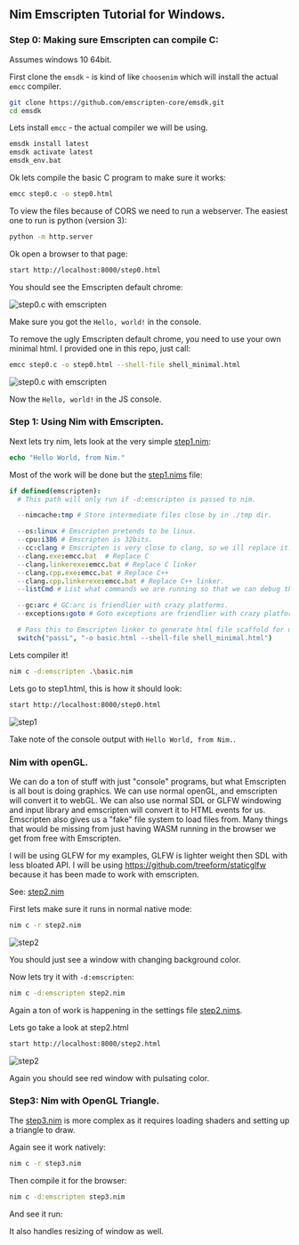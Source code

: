 ## Nim Emscripten Tutorial for Windows.

### Step 0: Making sure Emscripten can compile C:

Assumes windows 10 64bit.

First clone the `emsdk` - is kind of like `choosenim` which will install the actual `emcc` compiler.

```sh
git clone https://github.com/emscripten-core/emsdk.git
cd emsdk
```

Lets install `emcc` - the actual compiler we will be using.

```sh
emsdk install latest
emsdk activate latest
emsdk_env.bat
```

Ok lets compile the basic C program to make sure it works:

```sh
emcc step0.c -o step0.html
```

To view the files because of CORS we need to run a webserver. The easiest one to run is python (version 3):

```sh
python -m http.server
```

Ok open a browser to that page:

```sh
start http://localhost:8000/step0.html
```

You should see the Emscripten default chrome:

![step0.c with emscripten](docs\step0a.png)

Make sure you got the `Hello, world!` in the console.

To remove the ugly Emscripten default chrome, you need to use your own minimal html. I provided one in this repo, just call:

```sh
emcc step0.c -o step0.html --shell-file shell_minimal.html
```

![step0.c with emscripten](docs\step0b.png)

Now the `Hello, world!` in the JS console.

### Step 1: Using Nim with Emscripten.

Next lets try nim, lets look at the very simple [step1.nim](step1.nim):
```nim
echo "Hello World, from Nim."
```

Most of the work will be done but the [step1.nims](step1.nims) file:
```nim
if defined(emscripten):
  # This path will only run if -d:emscripten is passed to nim.

  --nimcache:tmp # Store intermediate files close by in ./tmp dir.

  --os:linux # Emscripten pretends to be linux.
  --cpu:i386 # Emscripten is 32bits.
  --cc:clang # Emscripten is very close to clang, so we ill replace it.
  --clang.exe:emcc.bat  # Replace C
  --clang.linkerexe:emcc.bat # Replace C linker
  --clang.cpp.exe:emcc.bat # Replace C++
  --clang.cpp.linkerexe:emcc.bat # Replace C++ linker.
  --listCmd # List what commands we are running so that we can debug them.

  --gc:arc # GC:arc is friendlier with crazy platforms.
  --exceptions:goto # Goto exceptions are friendlier with crazy platforms.

  # Pass this to Emscripten linker to generate html file scaffold for us.
  switch("passL", "-o basic.html --shell-file shell_minimal.html")
```

Lets compiler it!

```sh
nim c -d:emscripten .\basic.nim
```

Lets go to step1.html, this is how it should look:

```sh
start http://localhost:8000/step0.html
```

![step1](docs\step1.png)

Take note of the console output with `Hello World, from Nim.`.

### Nim with openGL.

We can do a ton of stuff with just "console" programs, but what Emscripten is all bout is doing graphics. We can use normal openGL, and emscripten will convert it to webGL. We can also use normal SDL or GLFW windowing and input library and emscripten will convert it to HTML events for us. Emscripten also gives us a "fake" file system to load files from. Many things that would be missing from just having WASM running in the browser we get from free with Emscripten.

I will be using GLFW for my examples, GLFW is lighter weight then SDL with less bloated API. I will be using https://github.com/treeform/staticglfw because it has been made to work with emscripten.

See: [step2.nim](step2.nim)

First lets make sure it runs in normal native mode:

```sh
nim c -r step2.nim
```

![step2](docs\step2a.png)

You should just see a window with changing background color.

Now lets try it with `-d:emscripten`:

```sh
nim c -d:emscripten step2.nim
```

Again a ton of work is happening in the settings file [step2.nims](step2.nims).

Lets go take a look at step2.html

```sh
start http://localhost:8000/step2.html
```

![step2](docs\step2b.png)


Again you should see red window with pulsating color.

### Step3: Nim with OpenGL Triangle.

The [step3.nim](step3.nim) is more complex as it requires loading shaders and setting up a triangle to draw.

Again see it work natively:
```sh
nim c -r step3.nim
```

Then compile it for the browser:
```sh
nim c -d:emscripten step3.nim
```

And see it run:

It also handles resizing of window as well.
